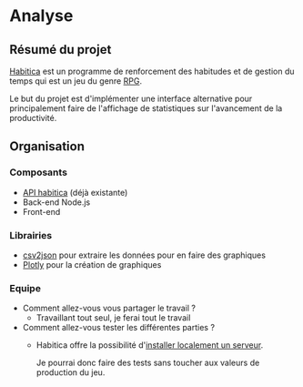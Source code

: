 # Analyse

## Résumé du projet

[Habitica](http://www.habitica.com) est un programme de renforcement des habitudes et de gestion du temps qui est un jeu du genre [RPG](https://fr.wikipedia.org/wiki/Jeu_de_r%C3%B4le).

Le but du projet est d'implémenter une interface alternative pour principalement faire de l'affichage de statistiques sur l'avancement de la productivité.

## Organisation

### Composants
* [API habitica](https://habitica.com/apidoc/) (déjà existante)
* Back-end Node.js
* Front-end

### Librairies
* [csv2json](https://www.npmjs.com/package/csvjson-csv2json) pour extraire les données pour en faire des graphiques
* [Plotly](https://plot.ly/nodejs/) pour la création de graphiques


### Equipe
* Comment allez-vous vous partager le travail ?
  * Travaillant tout seul, je ferai tout le travail
* Comment allez-vous tester les différentes parties ?
  * Habitica offre la possibilité d'[installer localement un serveur](https://habitica.fandom.com/wiki/Setting_up_Habitica_Locally).

    Je pourrai donc faire des tests sans toucher aux valeurs de production du jeu.

